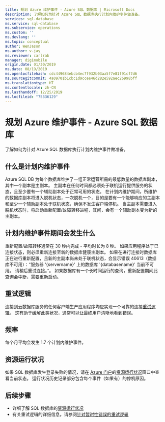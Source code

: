 ```yaml
---
title: 规划 Azure 维护事件 - Azure SQL 数据库 | Microsoft Docs
description: 了解如何为针对 Azure SQL 数据库执行计划内维护事件做准备。
services: sql-database
ms.service: sql-database
ms.subservice: operations
ms.custom: ''
ms.devlang: ''
ms.topic: conceptual
author: WenJason
ms.author: v-jay
ms.reviewer: carlrab
manager: digimobile
origin.date: 01/30/2019
ms.date: 08/19/2019
ms.openlocfilehash: cdc449684ebcb4ec7f932b03aa5f7e81f91cf7d6
ms.sourcegitcommit: 4a09701b1cbc1d9ccee46d282e592aec26998bff
ms.translationtype: HT
ms.contentlocale: zh-CN
ms.lasthandoff: 12/25/2019
ms.locfileid: "75336129"
---
```

# <a name="planning-for-azure-maintenance-events-in-azure-sql-database"></a>规划 Azure 维护事件 - Azure SQL 数据库

了解如何为针对 Azure SQL 数据库执行计划内维护事件做准备。

## <a name="what-is-a-planned-maintenance-event"></a>什么是计划内维护事件

Azure SQL DB 为每个数据库维护了一组正常运营所需的最低数量的数据库副本，其中一个副本是主副本。 主副本在任何时间都必须处于联机运行提供服务的状态，且至少要有一个辅助副本处于正常可用的状态。 在计划内维护期间，所维护的数据库副本将进入脱机状态，一次脱机一个，目的是要有一个能够响应的主副本和至少一个辅助副本处于联机状态，确保不发生客户端停机。 当主副本需要进入脱机状态时，将启动重新配置/故障转移进程，其间，会有一个辅助副本变为新的主副本。  

## <a name="what-to-expect-during-a-planned-maintenance-event"></a>计划内维护事件期间会发生什么

重新配置/故障转移通常在 30 秒内完成 - 平均时长为 8 秒。 如果应用程序处于已连接状态，则必须重新连接至新的数据库健康主副本。 如果在进行连接时数据库正在进行重新配置，且新的主副本尚未处于联机状态，会显示错误 40613（数据库不可用）：“服务器 '{servername}' 上的数据库 '{databasename}' 当前不可用。 请稍后重试连接。”。 如果数据库有一个长时间运行的查询，重新配置期间此查询会中断，需要重新启动。

## <a name="retry-logic"></a>重试逻辑

连接到云数据库服务的任何客户端生产应用程序均应实现一个可靠的连接[重试逻辑](sql-database-connectivity-issues.md#retry-logic-for-transient-errors)。 这有助于缓解此类状况，通常可以让最终用户清晰地看到错误。

## <a name="frequency"></a>频率

每个月平均会发生 1.7 个计划内维护事件。

## <a name="resource-health"></a>资源运行状况

如果 SQL 数据库发生登录失败的情况，请在 [Azure 门户](https://portal.azure.cn)的[资源运行状况](../service-health/resource-health-overview.md#get-started)窗口中查看当前状态。 运行状况历史记录部分包含每个事件（如果有）的停机原因。


## <a name="next-steps"></a>后续步骤

- 详细了解 SQL 数据库的[资源运行状况](sql-database-resource-health.md)
- 有关重试逻辑的详细信息，请参阅[针对暂时性错误的重试逻辑](sql-database-connectivity-issues.md#retry-logic-for-transient-errors)
